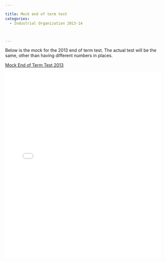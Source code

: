 ```yaml
---

title: Mock end of term test
categories:
  - Industrial Organization 2013-14



---
```

Below is the mock for the 2013 end of term test. The actual test will be the same, other than having different numbers in places.   


<a title="View Mock End of Term Test 2013 on Scribd" href="https://www.scribd.com/doc/189718952/Mock-End-of-Term-Test-2013" >Mock End of Term Test 2013</a>

<iframe src="//www.scribd.com/embeds/189718952/content?start_page=1&view_mode=scroll&show_recommendations=false" data-auto-height="false" data-aspect-ratio="undefined" scrolling="no" width="100%" height="600" frameborder="0"></iframe>